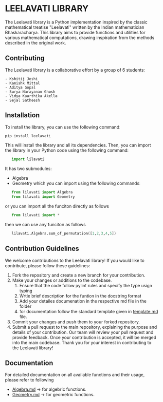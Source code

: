 # LEELAVATI LIBRARY

The Leelavati library is a Python implementation inspired by the classic mathematical treatise "Leelavati" written by 
the Indian mathematician Bhaskaracharya. This library aims to provide functions and utilities for various mathematical 
computations, drawing inspiration from the methods described in the original work.

## Contributing
   The Leelavati library is a collaborative effort by a group of 6 students:
   
    - Kshitij Joshi
    - Kanishk Mittal
    - Aditya Gopal
    - Surya Narayanan Ghosh
    - Vidya Kaarthika Akella
    - Sejal Satheesh

## Installation
   To install the library, you can use the following command:
   ```bash
   pip install leelavati
   ```
   This will install the library and all its dependencies.
   Then, you can import the library in your Python code using the following command:
   ```python
      import lilavati
   ```
   It has two submodules:
   - Algebra
   - Geometry
   which you can import using the following commands:
   ```python
      from lilavati import Algebra
      from lilavati import Geometry
   ```
   or you can import all the funciton directly as follows 
   ```python
      from lilavati import *
   ```
   then we can use any funciton as follows
   ```python
      lilavati.Algebra.sum_of_permutation([1,2,3,4,5])
   ```

   ## Contribution Guidelines
We welcome contributions to the Leelavati library! If you would like to contribute, please follow these guidelines:

   1. Fork the repository and create a new branch for your contribution.
   2. Make your changes or additions to the codebase.
      1. Ensure that the code follow pylint rules and specify the type usign typing
      2. Wrtie brief description for the funtion in the docstring format
      3. Add your detailes documenation in the respective md file in the folder
      4. for documentation follow the standard template given in [template.md](https://github.com/Project-Leelavati/Leelavati/blob/main/Template.md) file.
   3. Commit your changes and push them to your forked repository.
   4. Submit a pull request to the main repository, explaining the purpose and details of your contribution.
   Our team will review your pull request and provide feedback. Once your contribution is accepted, it will be merged into the main codebase.
   Thank you for your interest in contributing to the Leelavati library!


## Documentation
   For detailed documentation on all available functions and their usage, please refer to following
   - [Algebra.md](https://github.com/Kanishk-mittal/Project-Leelavati/blob/main/lilavati/Algebra/Algebra.md) -> for algebric functions.
   - [Geometry.md](https://github.com/Kanishk-mittal/Project-Leelavati/blob/main/lilavati/Geometry/Geometry.md) -> for geometric functions.
